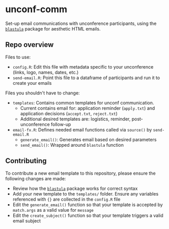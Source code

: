 # unconf-comm

Set-up email communications with unconference participants, using the [`blastula`](https://github.com/rich-iannone/blastula) package for aesthetic HTML emails.

## Repo overview

Files to use:

- `config.R`: Edit this file with metadata specific to your unconference (links, logo, names, dates, etc.)
- `send-email.R`: Point this file to a dataframe of participants and run it to create your emails

Files you shouldn't have to change:

- `templates`: Contains common templates for unconf communication. 
    + Current contains email for: application reminder (`apply.txt`) and application decisions (`accept.txt`, `reject.txt`)
    + Additional desired templates are: logistics, reminder, post-unconference follow-up
- `email-fx.R`: Defines needed email functions called via `source()` by `send-email.R`
    + `generate_email()`: Generates email based on desired parameters
    + `send_email()`: Wrapped around `blastula` function

## Contributing

To contribute a new email template to this repository, please ensure the following changes are made:

- Review how the [`blastula`](https://github.com/rich-iannone/blastula) package works for correct syntax
- Add your new template to the `templates/` folder. Ensure any variables referenced with `{}` are collected in the `config.R` file
- Edit the `generate_email()` function so that your template is accepted by `match.args` as a valid value for `message`
- Edit the `create_subject()` function so that your template triggers a valid email subject